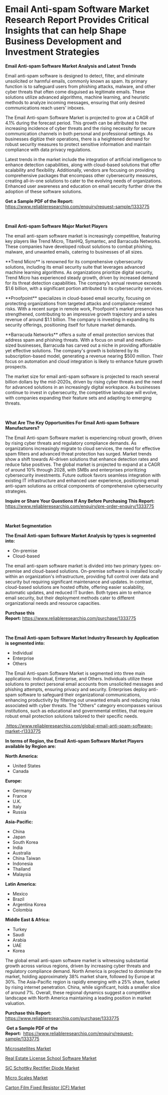 <p><h1>Email Anti-spam Software Market Research Report Provides Critical Insights that can help Shape Business Development and Investment Strategies</h1></p><p><strong>Email Anti-spam Software Market Analysis and Latest Trends</strong></p>
<p><p>Email anti-spam software is designed to detect, filter, and eliminate unsolicited or harmful emails, commonly known as spam. Its primary function is to safeguard users from phishing attacks, malware, and other cyber threats that often come disguised as legitimate emails. These solutions utilize advanced algorithms, machine learning, and heuristic methods to analyze incoming messages, ensuring that only desired communications reach users' inboxes.</p><p>The Email Anti-spam Software Market is projected to grow at a CAGR of 4.1% during the forecast period. This growth can be attributed to the increasing incidence of cyber threats and the rising necessity for secure communication channels in both personal and professional settings. As businesses digitize their operations, there is a heightened demand for robust security measures to protect sensitive information and maintain compliance with data privacy regulations.</p><p>Latest trends in the market include the integration of artificial intelligence to enhance detection capabilities, along with cloud-based solutions that offer scalability and flexibility. Additionally, vendors are focusing on providing comprehensive packages that encompass other cybersecurity measures, creating all-in-one solutions to cater to the evolving needs of organizations. Enhanced user awareness and education on email security further drive the adoption of these software solutions.</p></p>
<p><strong>Get a Sample PDF of the Report:&nbsp;</strong> <a href="https://www.reliableresearchiq.com/enquiry/request-sample/1333775?utm_campaign=1260&utm_medium=2&utm_source=Github&utm_content=ia&utm_term=01102024&utm_id=email-anti-spam-software">https://www.reliableresearchiq.com/enquiry/request-sample/1333775</a></p>
<p>&nbsp;</p>
<p><strong>Email Anti-spam Software Major Market Players</strong></p>
<p><p>The email anti-spam software market is increasingly competitive, featuring key players like Trend Micro, TitanHQ, Symantec, and Barracuda Networks. These companies have developed robust solutions to combat phishing, malware, and unwanted emails, catering to businesses of all sizes.</p><p>**Trend Micro** is renowned for its comprehensive cybersecurity solutions, including its email security suite that leverages advanced machine learning algorithms. As organizations prioritize digital security, Trend Micro has experienced steady growth, driven by increased demand for its threat detection capabilities. The company’s annual revenue exceeds $1.6 billion, with a significant portion attributed to its cybersecurity services.</p><p>**Proofpoint** specializes in cloud-based email security, focusing on protecting organizations from targeted attacks and compliance-related risks. With a recent surge in remote work, Proofpoint's market presence has strengthened, contributing to an impressive growth trajectory and a sales revenue of around $1.1 billion. The company is investing in expanding its security offerings, positioning itself for future market demands.</p><p>**Barracuda Networks** offers a suite of email protection services that address spam and phishing threats. With a focus on small and medium-sized businesses, Barracuda has carved out a niche in providing affordable yet effective solutions. The company's growth is bolstered by its subscription-based model, generating a revenue nearing $500 million. Their focus on automation and cloud integration is likely to enhance future growth prospects.</p><p>The market size for email anti-spam software is projected to reach several billion dollars by the mid-2020s, driven by rising cyber threats and the need for advanced solutions in an increasingly digital workspace. As businesses continue to invest in cybersecurity, the competitive landscape will evolve, with companies expanding their feature sets and adapting to emerging threats.</p></p>
<p>&nbsp;</p>
<p><strong>What Are The Key Opportunities For Email Anti-spam Software Manufacturers?</strong></p>
<p><p>The Email Anti-spam Software market is experiencing robust growth, driven by rising cyber threats and regulatory compliance demands. As organizations increasingly migrate to cloud services, the need for effective spam filters and advanced threat protection has surged. Market trends show a shift towards AI-driven solutions that enhance detection rates and reduce false positives. The global market is projected to expand at a CAGR of around 10% through 2028, with SMBs and enterprises prioritizing cybersecurity investments. Future outlook favors seamless integration with existing IT infrastructure and enhanced user experience, positioning email anti-spam solutions as critical components of comprehensive cybersecurity strategies.</p></p>
<p><strong>Inquire or Share Your Questions If Any Before Purchasing This Report:</strong> <a href="https://www.reliableresearchiq.com/enquiry/pre-order-enquiry/1333775?utm_campaign=1260&utm_medium=2&utm_source=Github&utm_content=ia&utm_term=01102024&utm_id=email-anti-spam-software">https://www.reliableresearchiq.com/enquiry/pre-order-enquiry/1333775</a></p>
<p>&nbsp;</p>
<p><strong>Market Segmentation</strong></p>
<p><strong>The Email Anti-spam Software Market Analysis by types is segmented into:</strong></p>
<p><ul><li>On-premise</li><li>Cloud-based</li></ul></p>
<p><p>The email anti-spam software market is divided into two primary types: on-premise and cloud-based solutions. On-premise software is installed locally within an organization's infrastructure, providing full control over data and security but requiring significant maintenance and updates. In contrast, cloud-based solutions are hosted offsite, offering easier scalability, automatic updates, and reduced IT burden. Both types aim to enhance email security, but their deployment methods cater to different organizational needs and resource capacities.</p></p>
<p><strong>Purchase this Report:&nbsp;</strong><a href="https://www.reliableresearchiq.com/purchase/1333775?utm_campaign=1260&utm_medium=2&utm_source=Github&utm_content=ia&utm_term=01102024&utm_id=email-anti-spam-software">https://www.reliableresearchiq.com/purchase/1333775</a></p>
<p>&nbsp;</p>
<p><strong>The Email Anti-spam Software Market Industry Research by Application is segmented into:</strong></p>
<p><ul><li>Individual</li><li>Enterprise</li><li>Others</li></ul></p>
<p><p>The Email Anti-spam Software Market is segmented into three main applications: Individual, Enterprise, and Others. Individuals utilize these solutions to protect personal email accounts from unsolicited messages and phishing attempts, ensuring privacy and security. Enterprises deploy anti-spam software to safeguard their organizational communications, enhancing productivity by filtering out unwanted emails and reducing risks associated with cyber threats. The "Others" category encompasses various institutions, such as educational and governmental entities, that require robust email protection solutions tailored to their specific needs.</p></p>
<p><a href="https://www.reliableresearchiq.com/global-email-anti-spam-software-market-r1333775?utm_campaign=1260&utm_medium=2&utm_source=Github&utm_content=ia&utm_term=01102024&utm_id=email-anti-spam-software">&nbsp;https://www.reliableresearchiq.com/global-email-anti-spam-software-market-r1333775</a></p>
<p><strong>In terms of Region, the Email Anti-spam Software Market Players available by Region are:</strong></p>
<p>
    <p> <strong> North America: </strong>
        <ul>
            <li>United States</li>
            <li>Canada</li>
        </ul>
        </p> 
    <p> <strong> Europe: </strong>
        <ul>
            <li>Germany</li>
            <li>France</li>
            <li>U.K.</li>
            <li>Italy</li>
            <li>Russia</li>
        </ul>
        </p> 
    <p> <strong> Asia-Pacific: </strong>
        <ul>
            <li>China</li>
            <li>Japan</li>
            <li>South Korea</li>
            <li>India</li>
            <li>Australia</li>
            <li>China Taiwan</li>
            <li>Indonesia</li>
            <li>Thailand</li>
            <li>Malaysia</li>
        </ul>
        </p> 
    <p> <strong> Latin America: </strong>
        <ul>
            <li>Mexico</li>
            <li>Brazil</li>
            <li>Argentina Korea</li>
            <li>Colombia</li>
        </ul>
        </p> 
    <p> <strong> Middle East & Africa: </strong>
        <ul>
            <li>Turkey</li>
            <li>Saudi</li>
            <li>Arabia</li>
            <li>UAE</li>
            <li>Korea</li>
        </ul>
    </p>
    </p>
<p><p>The global email anti-spam software market is witnessing substantial growth across various regions, driven by increasing cyber threats and regulatory compliance demand. North America is projected to dominate the market, holding approximately 38% market share, followed by Europe at 30%. The Asia-Pacific region is rapidly emerging with a 25% share, fueled by rising internet penetration. China, while significant, holds a smaller slice of around 7%. Overall, these regional dynamics suggest a competitive landscape with North America maintaining a leading position in market valuation.</p></p>
<p><strong>Purchase this Report: </strong><a href="https://www.reliableresearchiq.com/purchase/1333775?utm_campaign=1260&utm_medium=2&utm_source=Github&utm_content=ia&utm_term=01102024&utm_id=email-anti-spam-software">https://www.reliableresearchiq.com/purchase/1333775</a></p>
<p>&nbsp;<strong>Get a Sample PDF of the Report:&nbsp;&nbsp;</strong><a href="https://www.reliableresearchiq.com/enquiry/request-sample/1333775?utm_campaign=1260&utm_medium=2&utm_source=Github&utm_content=ia&utm_term=01102024&utm_id=email-anti-spam-software">https://www.reliableresearchiq.com/enquiry/request-sample/1333775</a></p>
<p><strong></strong></p>
<p><p><a href="https://www.linkedin.com/pulse/what-influencing-future-microsatellites-market-insights-growth-zsq0e?utm_campaign=1260&utm_medium=2&utm_source=Github&utm_content=ia&utm_term=01102024&utm_id=email-anti-spam-software">Microsatellites Market</a></p><p><a href="https://github.com/mharielmesa/Market-Research-Report-List-5/blob/main/real-estate-license-school-software-market.md?utm_campaign=1260&utm_medium=2&utm_source=Github&utm_content=ia&utm_term=01102024&utm_id=email-anti-spam-software">Real Estate License School Software Market</a></p><p><a href="https://issuu.com/reportprime-2/docs/sic-schottky-rectifier-diode-market_b3c5f357128b40?utm_campaign=1260&utm_medium=2&utm_source=Github&utm_content=ia&utm_term=01102024&utm_id=email-anti-spam-software">SiC Schottky Rectifier Diode Market</a></p><p><a href="https://www.linkedin.com/pulse/global-micro-scales-market-focus-application-end-use-industry-0ssge?utm_campaign=1260&utm_medium=2&utm_source=Github&utm_content=ia&utm_term=01102024&utm_id=email-anti-spam-software">Micro Scales Market</a></p><p><a href="https://issuu.com/reportprime-2/docs/carton-film-fixed-resistor-cf-marke_154ea8ed08ec8e?utm_campaign=1260&utm_medium=2&utm_source=Github&utm_content=ia&utm_term=01102024&utm_id=email-anti-spam-software">Carton Film Fixed Resistor (CF) Market</a></p></p>